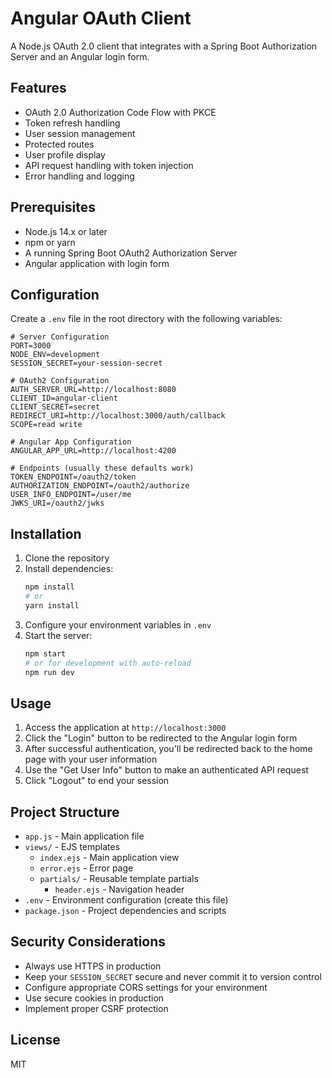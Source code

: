 # Angular OAuth Client

A Node.js OAuth 2.0 client that integrates with a Spring Boot Authorization Server and an Angular login form.

## Features

- OAuth 2.0 Authorization Code Flow with PKCE
- Token refresh handling
- User session management
- Protected routes
- User profile display
- API request handling with token injection
- Error handling and logging

## Prerequisites

- Node.js 14.x or later
- npm or yarn
- A running Spring Boot OAuth2 Authorization Server
- Angular application with login form

## Configuration

Create a `.env` file in the root directory with the following variables:

```env
# Server Configuration
PORT=3000
NODE_ENV=development
SESSION_SECRET=your-session-secret

# OAuth2 Configuration
AUTH_SERVER_URL=http://localhost:8080
CLIENT_ID=angular-client
CLIENT_SECRET=secret
REDIRECT_URI=http://localhost:3000/auth/callback
SCOPE=read write

# Angular App Configuration
ANGULAR_APP_URL=http://localhost:4200

# Endpoints (usually these defaults work)
TOKEN_ENDPOINT=/oauth2/token
AUTHORIZATION_ENDPOINT=/oauth2/authorize
USER_INFO_ENDPOINT=/user/me
JWKS_URI=/oauth2/jwks
```

## Installation

1. Clone the repository
2. Install dependencies:
   ```bash
   npm install
   # or
   yarn install
   ```
3. Configure your environment variables in `.env`
4. Start the server:
   ```bash
   npm start
   # or for development with auto-reload
   npm run dev
   ```

## Usage

1. Access the application at `http://localhost:3000`
2. Click the "Login" button to be redirected to the Angular login form
3. After successful authentication, you'll be redirected back to the home page with your user information
4. Use the "Get User Info" button to make an authenticated API request
5. Click "Logout" to end your session

## Project Structure

- `app.js` - Main application file
- `views/` - EJS templates
  - `index.ejs` - Main application view
  - `error.ejs` - Error page
  - `partials/` - Reusable template partials
    - `header.ejs` - Navigation header
- `.env` - Environment configuration (create this file)
- `package.json` - Project dependencies and scripts

## Security Considerations

- Always use HTTPS in production
- Keep your `SESSION_SECRET` secure and never commit it to version control
- Configure appropriate CORS settings for your environment
- Use secure cookies in production
- Implement proper CSRF protection

## License

MIT
